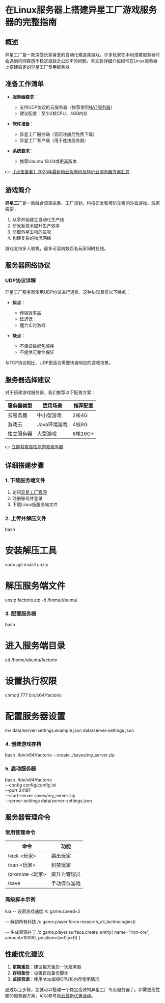 # 在Linux服务器上搭建异星工厂游戏服务器的完整指南

## 概述

异星工厂是一款深受玩家喜爱的自动化建造类游戏。许多玩家在本地搭建服务器时会遇到内网穿透不稳定或缺乏公网IP的问题。本文将详细介绍如何在Linux服务器上搭建稳定的异星工厂专用服务器。

## 准备工作清单

- **服务器要求**：
  - 支持UDP协议的云服务器（推荐使用[NAT服务器](https://bit.ly/RainYun)）
  - 建议配置：至少2核CPU，4GB内存

- **软件准备**：
  - 异星工厂服务端（官网注册后免费下载）
  - 异星工厂客户端（用于连接服务器）

- **系统要求**：
  - 推荐Ubuntu 18.04或更高版本

👉 [【点击查看】2025年最新雨云优惠码及特价云服务器方案汇总](https://bit.ly/RainYun)

## 游戏简介

**异星工厂**是一款融合资源采集、工厂规划、科技研发和塔防元素的沙盒游戏。玩家需要：

1. 从零开始建立自动化生产线
2. 研发新技术提升生产效率
3. 防御外星生物的进攻
4. 构建复杂的物流网络

游戏支持多人联机，最多可容纳数百名玩家同时在线。

## 服务器网络协议

### UDP协议详解

异星工厂服务器使用UDP协议进行通信，这种协议具有以下特点：

- **优点**：
  - 传输效率高
  - 延迟低
  - 适合实时游戏

- **缺点**：
  - 不保证数据包顺序
  - 不提供可靠性保证

与TCP协议相比，UDP更适合需要快速响应的游戏场景。

## 服务器选择建议

对于搭建游戏服务器，我们推荐以下配置方案：

| 服务器类型 | 适用场景 | 推荐配置 |
|------------|----------|----------|
| 云服务器 | 中小型游戏 | 2核4G |
| 游戏云 | Java环境游戏 | 4核8G |
| 独立服务器 | 大型游戏 | 8核16G+ |

👉 [立即获取高性能游戏服务器](https://bit.ly/RainYun)

## 详细搭建步骤

### 1. 下载服务端文件

1. 访问[异星工厂官网](https://factorio.com)
2. 注册账号并登录
3. 下载Linux版服务端文件

### 2. 上传并解压文件

bash
# 安装解压工具
sudo apt install unzip

# 解压服务端文件
unzip factorio.zip -d /home/ubuntu/

### 3. 配置服务器

bash
# 进入服务端目录
cd /home/ubuntu/factorio

# 设置执行权限
chmod 777 bin/x64/factorio

# 配置服务器设置
mv data/server-settings.example.json data/server-settings.json

### 4. 创建游戏存档

bash
./bin/x64/factorio --create ./saves/my_server.zip

### 5. 启动服务器

bash
./bin/x64/factorio \
  --config config/config.ini \
  --port 34197 \
  --start-server saves/my_server.zip \
  --server-settings data/server-settings.json

## 服务器管理命令

### 常用管理命令

| 命令 | 功能 |
|------|------|
| /kick <玩家> | 踢出玩家 |
| /ban <玩家> | 封禁玩家 |
| /promote <玩家> | 提升为管理员 |
| /save | 手动保存游戏 |

### 高级脚本示例

lua
-- 设置游戏速度
/c game.speed=2

-- 解锁所有科技
/c game.player.force.research_all_technologies()

-- 生成资源补丁
/c game.player.surface.create_entity{
  name="iron-ore", 
  amount=10000, 
  position={x=0,y=0}
}

## 性能优化建议

1. **定期重启**：建议每天重启一次服务器
2. **存档备份**：设置自动备份脚本
3. **监控资源**：使用htop监控CPU和内存使用情况

通过以上步骤，您就可以搭建一个稳定高效的异星工厂专用服务器了。如需更高性能的服务器方案，可以参考[雨云最新优惠活动](https://bit.ly/RainYun)。
